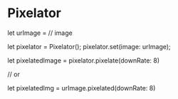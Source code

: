 # Pixelator

let urImage = // image

let pixelator = Pixelator();
pixelator.set(image: urImage);

let pixelatedImage = pixelator.pixelate(downRate: 8)

// or

let pixelatedImg = urImage.pixelated(downRate: 8)
